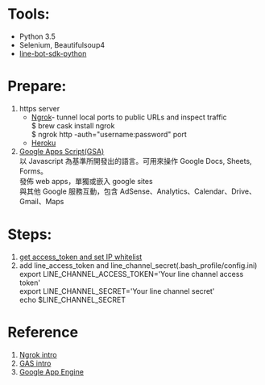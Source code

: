 # Tools:   
  - Python 3.5    
  - Selenium, Beautifulsoup4    
  - [line-bot-sdk-python](https://github.com/line/line-bot-sdk-python)  

# Prepare:
1. https server     
   * [Ngrok](https://ngrok.com/)- tunnel local ports to public URLs and inspect traffic    
   $ brew cask install ngrok    
   $ ngrok http -auth="username:password" port       
   * [Heroku](https://dashboard.heroku.com/apps)
2. [Google Apps Script(GSA)](https://developers.google.com/apps-script/overview#your_first_script)   
以 Javascript 為基準所開發出的語言。可用來操作 Google Docs, Sheets, Forms。   
發佈 web apps，單獨或嵌入 google sites    
與其他 Google 服務互動，包含 AdSense、Analytics、Calendar、Drive、Gmail、Maps    



# Steps:   
1. [get access_token and set IP whitelist](https://developers.line.me/ba/ip)      
2. add line_access_token and line_channel_secret(.bash_profile/config.ini)    
export LINE_CHANNEL_ACCESS_TOKEN='Your line channel access token'   
export LINE_CHANNEL_SECRET='Your line channel secret'   
echo $LINE_CHANNEL_SECRET

# Reference      
1. [Ngrok  intro](https://tenten.co/blog/how-to-use-ngrok-to-connect-your-localhost/)       
2. [GAS intro](http://white5168.blogspot.tw/2017/02/line-bot-2-line-messaging-api-v2-google.html#.WMdKChJ969u)      
3. [Google App Engine](https://spreadcode.blogspot.tw/2017/02/google-app-enginepythonline-bot.html)
